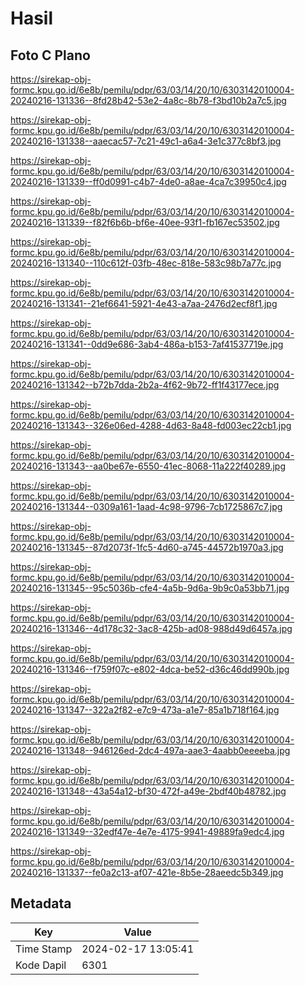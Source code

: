 # Hasil

## Foto C Plano

https://sirekap-obj-formc.kpu.go.id/6e8b/pemilu/pdpr/63/03/14/20/10/6303142010004-20240216-131336--8fd28b42-53e2-4a8c-8b78-f3bd10b2a7c5.jpg

https://sirekap-obj-formc.kpu.go.id/6e8b/pemilu/pdpr/63/03/14/20/10/6303142010004-20240216-131338--aaecac57-7c21-49c1-a6a4-3e1c377c8bf3.jpg

https://sirekap-obj-formc.kpu.go.id/6e8b/pemilu/pdpr/63/03/14/20/10/6303142010004-20240216-131339--ff0d0991-c4b7-4de0-a8ae-4ca7c39950c4.jpg

https://sirekap-obj-formc.kpu.go.id/6e8b/pemilu/pdpr/63/03/14/20/10/6303142010004-20240216-131339--f82f6b6b-bf6e-40ee-93f1-fb167ec53502.jpg

https://sirekap-obj-formc.kpu.go.id/6e8b/pemilu/pdpr/63/03/14/20/10/6303142010004-20240216-131340--110c612f-03fb-48ec-818e-583c98b7a77c.jpg

https://sirekap-obj-formc.kpu.go.id/6e8b/pemilu/pdpr/63/03/14/20/10/6303142010004-20240216-131341--21ef6641-5921-4e43-a7aa-2476d2ecf8f1.jpg

https://sirekap-obj-formc.kpu.go.id/6e8b/pemilu/pdpr/63/03/14/20/10/6303142010004-20240216-131341--0dd9e686-3ab4-486a-b153-7af41537719e.jpg

https://sirekap-obj-formc.kpu.go.id/6e8b/pemilu/pdpr/63/03/14/20/10/6303142010004-20240216-131342--b72b7dda-2b2a-4f62-9b72-ff1f43177ece.jpg

https://sirekap-obj-formc.kpu.go.id/6e8b/pemilu/pdpr/63/03/14/20/10/6303142010004-20240216-131343--326e06ed-4288-4d63-8a48-fd003ec22cb1.jpg

https://sirekap-obj-formc.kpu.go.id/6e8b/pemilu/pdpr/63/03/14/20/10/6303142010004-20240216-131343--aa0be67e-6550-41ec-8068-11a222f40289.jpg

https://sirekap-obj-formc.kpu.go.id/6e8b/pemilu/pdpr/63/03/14/20/10/6303142010004-20240216-131344--0309a161-1aad-4c98-9796-7cb1725867c7.jpg

https://sirekap-obj-formc.kpu.go.id/6e8b/pemilu/pdpr/63/03/14/20/10/6303142010004-20240216-131345--87d2073f-1fc5-4d60-a745-44572b1970a3.jpg

https://sirekap-obj-formc.kpu.go.id/6e8b/pemilu/pdpr/63/03/14/20/10/6303142010004-20240216-131345--95c5036b-cfe4-4a5b-9d6a-9b9c0a53bb71.jpg

https://sirekap-obj-formc.kpu.go.id/6e8b/pemilu/pdpr/63/03/14/20/10/6303142010004-20240216-131346--4d178c32-3ac8-425b-ad08-988d49d6457a.jpg

https://sirekap-obj-formc.kpu.go.id/6e8b/pemilu/pdpr/63/03/14/20/10/6303142010004-20240216-131346--f759f07c-e802-4dca-be52-d36c46dd990b.jpg

https://sirekap-obj-formc.kpu.go.id/6e8b/pemilu/pdpr/63/03/14/20/10/6303142010004-20240216-131347--322a2f82-e7c9-473a-a1e7-85a1b718f164.jpg

https://sirekap-obj-formc.kpu.go.id/6e8b/pemilu/pdpr/63/03/14/20/10/6303142010004-20240216-131348--946126ed-2dc4-497a-aae3-4aabb0eeeeba.jpg

https://sirekap-obj-formc.kpu.go.id/6e8b/pemilu/pdpr/63/03/14/20/10/6303142010004-20240216-131348--43a54a12-bf30-472f-a49e-2bdf40b48782.jpg

https://sirekap-obj-formc.kpu.go.id/6e8b/pemilu/pdpr/63/03/14/20/10/6303142010004-20240216-131349--32edf47e-4e7e-4175-9941-49889fa9edc4.jpg

https://sirekap-obj-formc.kpu.go.id/6e8b/pemilu/pdpr/63/03/14/20/10/6303142010004-20240216-131337--fe0a2c13-af07-421e-8b5e-28aeedc5b349.jpg


## Metadata

| Key        | Value               |
| ---------- | ------------------- |
| Time Stamp | 2024-02-17 13:05:41 |
| Kode Dapil | 6301                |



